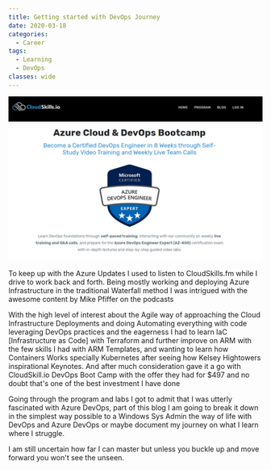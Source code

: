 ```yaml
---
title: Getting started with DevOps Journey
date: 2020-03-18
categories:
  - Career
tags:
  - Learning
  - DevOps
classes: wide
---
```


![cloudskills.png](/CloudSkills/images/cloudskills.png)

To keep up with the Azure Updates I used to listen to CloudSkills.fm while I drive to work back and forth. 
Being mostly working and deploying Azure Infrastructure in the traditional Waterfall method I was intrigued with the awesome content by Mike Pfiffer on the podcasts

With the high level of interest about the Agile way of approaching the Cloud Infrastructure Deployments and doing Automating everything with code leveraging DevOps practices and the eagerness I had to learn IaC [Infrastructure as Code] with Terraform and further improve on ARM with the few skills I had with ARM Templates, and wanting to learn how Containers Works specially Kubernetes after seeing how Kelsey Hightowers inspirational Keynotes. And after much consideration gave it a go with CloudSkill.io DevOps Boot Camp with the offer they had for $497 and no doubt that's one of the best investment I have done

Going through the program and labs I got to admit that I was utterly fascinated with Azure DevOps, part of this blog I am going to break it down in the simplest way possible to a Windows Sys Admin the way of life with DevOps and Azure DevOps or maybe document my journey on what I learn where I struggle.

I am still uncertain how far I can master but unless you buckle up and move forward you won't see the unseen. 